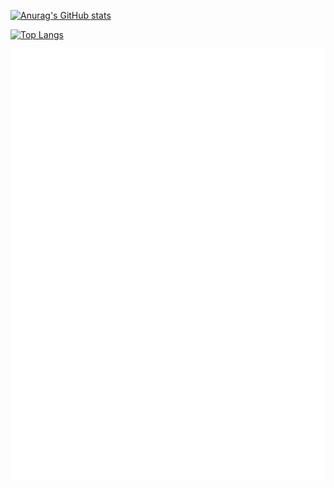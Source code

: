 [![Anurag's GitHub stats](https://github-readme-stats.vercel.app/api?username=terminalqz&count_private=true&theme=dracula)](https://github.com/anuraghazra/github-readme-stats)

[![Top Langs](https://github-readme-stats.vercel.app/api/top-langs/?username=terminalqz&count_private=true&theme=dracula)](https://github.com/anuraghazra/github-readme-stats)

![Metrics](/github-metrics.svg)
